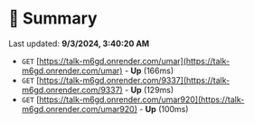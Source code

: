 # 📖 Summary
Last updated: **9/3/2024, 3:40:20 AM**

- `GET` [https://talk-m6gd.onrender.com/umar](https://talk-m6gd.onrender.com/umar) - **Up** (166ms)
- `GET` [https://talk-m6gd.onrender.com/9337](https://talk-m6gd.onrender.com/9337) - **Up** (129ms)
- `GET` [https://talk-m6gd.onrender.com/umar920](https://talk-m6gd.onrender.com/umar920) - **Up** (100ms)
